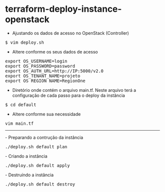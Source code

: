 # terraform-deploy-instance-openstack


- Ajustando os dados de acesso no OpenStack (Controller)
<pre>
$ vim deploy.sh
</pre>

- Altere conforme os seus dados de acesso 
<pre>
export OS_USERNAME=login
export OS_PASSWORD=password
export OS_AUTH_URL=http://IP:5000/v2.0
export OS_TENANT_NAME=projeto
export OS_REGION_NAME=RegionOne
</pre>
- Diretório onde contém o arquivo main.tf. Neste arquivo terá a configuração de cada passo para o deploy da instância
<pre>
$ cd default
</pre>
- Altere conforme sua necessidade
<pre>
vim main.tf
</pre>
<hr>
- Preparando a contrução da instância
<pre>
./deploy.sh default plan
</pre>
- Criando a instância
<pre>
./deploy.sh default apply
</pre>
- Destruíndo a instância
<pre>
./deploy.sh default destroy
</pre>


